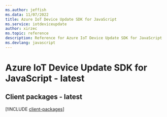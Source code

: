 ```yaml
---
ms.author: jeffish
ms.data: 11/07/2022
title: Azure IoT Device Update SDK for JavaScript
ms.service: iotdeviceupdate
author: xirzec
ms.topic: reference
description: Reference for Azure IoT Device Update SDK for JavaScript
ms.devlang: javascript
---
```

# Azure IoT Device Update SDK for JavaScript - latest

## Client packages - latest
[!INCLUDE [client-packages](iot-device-update-client-index.md)]